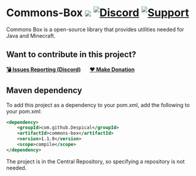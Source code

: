 # Commons-Box [![](https://img.shields.io/badge/javadocs-latest-red.svg)](https://javadoc.io/doc/com.github.Despical/commons-box/latest/index.html) [![Discord](https://img.shields.io/discord/719922452259668000.svg?color=7289DA&label=discord)](https://discord.gg/Vhyy4HA) [![Support](https://img.shields.io/badge/Patreon-Support-orange.svg?logo=Patreon)](https://patreon.com/despical)
Commons Box is a open-source library that provides utilities needed for Java and Minecraft.

## Want to contribute in this project?
[**💣 Issues Reporting (Discord)**](https://discordapp.com/invite/Vhyy4HA)&nbsp;&nbsp;&nbsp;&nbsp;&nbsp;&nbsp;[**❤ Make Donation**](https://www.patreon.com/despical)

## Maven dependency
To add this project as a dependency to your pom.xml, add the following to your pom.xml:
```XML
<dependency>
    <groupId>com.github.Despical</groupId>
    <artifactId>commons-box</artifactId>
    <version>1.1.8</version>
    <scope>compile</scope>
</dependency>
```

The project is in the Central Repository, so specifying a repository is not needed.
